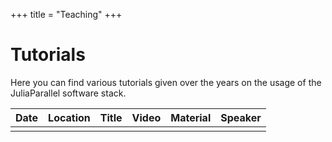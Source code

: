+++
title = "Teaching"
+++

# Tutorials

Here you can find various tutorials given over the years on the usage of
the JuliaParallel software stack.

| Date | Location | Title | Video | Material | Speaker |
| ---- | -------- | ----- | ----- | -------- | ------- |
|      |          |       |       |          |         |
